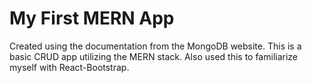 # My First MERN App

<p>Created using the documentation from the MongoDB website. This is a basic CRUD app utilizing the MERN stack. 
Also used this to familiarize myself with React-Bootstrap.</p>

